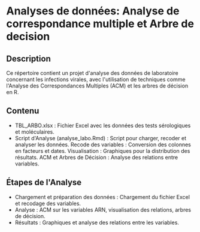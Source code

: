 # Analyses de données: Analyse de correspondance multiple et Arbre de decision
## Description
Ce répertoire contient un projet d'analyse des données de laboratoire concernant les infections virales, avec l'utilisation de techniques comme l'Analyse des Correspondances Multiples (ACM) et les arbres de décision en R.

## Contenu
- TBL_ARBO.xlsx : Fichier Excel avec les données des tests sérologiques et moléculaires.
- Script d'Analyse (analyse_labo.Rmd) : Script pour charger, recoder et analyser les données.
Recode des variables : Conversion des colonnes en facteurs et dates.
Visualisation : Graphiques pour la distribution des résultats.
ACM et Arbres de Décision : Analyse des relations entre variables.

## Étapes de l'Analyse
- Chargement et préparation des données : Chargement du fichier Excel et recodage des variables.
- Analyse : ACM sur les variables ARN, visualisation des relations, arbres de décision.
- Résultats : Graphiques et analyse des relations entre les variables.
